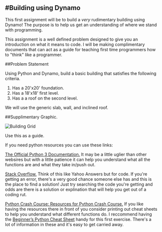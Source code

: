 #Building using Dynamo
---

This first assignment will be to build a _very_ rudimentary building using Dynamo! The purpose is to help us get an understanding of where we stand with programming. 

This assignment is a well defined problem designed to give you an introduction on what it means to code. I will be making complimentary documents that can act as a guide for teaching first time programmers how to "think" like a programmer. 

##Problem Statement

Using Python and Dynamo, build a basic building that satisfies the following criteria. 

1. Has a 20'x20' foundation. 
2. Has a 18'x18' first level. 
3. Has a a roof on the second level. 

We will use the generic slab, wall, and inclined roof. 

##Supplimentary Graphic. 

![Building Grid](https://github.com/bromontana/Dynamo-Workshops/Building/BuildingGrid.png)


Use this as a guide. 

If you need python resources you can use these links: 

[The Official Python 3 Documentation.](https://docs.python.org/3/) It may be a little uglier than other websires but with a little patience it can help you understand what all the functions are and what they take in/push out.

[Stack Overflow.](https://stackoverflow.com) Think of this like Yahoo Answers but for code. If you're getting an error, there's a very good chance someone else has and this is the place to find a solution! Just try searching the code you're getting and odds are there is a solution or explination that will help you get out of a coding rut. 

[Python Crash Course: Resources for Python Crash Course.](https://ehmatthes.github.io/pcc/cheatsheets/README.html) If you like having the resources there in front of you consider printing out cheat sheets to help you understand what different functions do. I reccommend having the [Beginner’s Python Cheat Sheet](https://github.com/ehmatthes/pcc/releases/download/v1.0.0/beginners_python_cheat_sheet_pcc.pdf) handy for this first exercise. There's a lot of information in these and it's easy to get carried away. 
